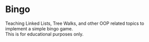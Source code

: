 # Bingo
Teaching Linked Lists, Tree Walks, and other OOP related topics to implement a simple bingo game.<br>
This is for educational purposes only. <br>
